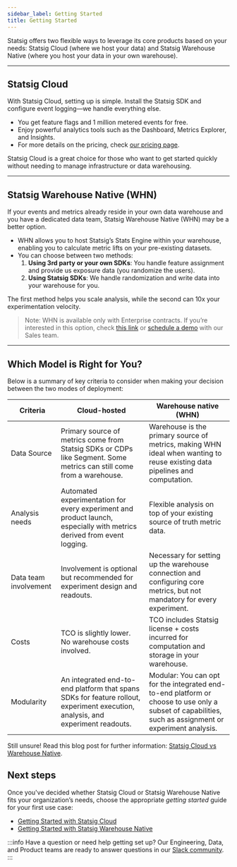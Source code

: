 ```yaml
---
sidebar_label: Getting Started
title: Getting Started
---
```


Statsig offers two flexible ways to leverage its core products based on your needs: Statsig Cloud (where we host your data) and Statsig Warehouse Native (where you host your data in your own warehouse).

---

## Statsig Cloud

With Statsig Cloud, setting up is simple. Install the Statsig SDK and configure event logging—we handle everything else.

- You get feature flags and 1 million metered events for free.
- Enjoy powerful analytics tools such as the Dashboard, Metrics Explorer, and Insights.
- For more details on the pricing, check [our pricing page](https://www.statsig.com/pricing).

Statsig Cloud is a great choice for those who want to get started quickly without needing to manage infrastructure or data warehousing.

---

## Statsig Warehouse Native (WHN)

If your events and metrics already reside in your own data warehouse and you have a dedicated data team, Statsig Warehouse Native (WHN) may be a better option.

- WHN allows you to host Statsig’s Stats Engine within your warehouse, enabling you to calculate metric lifts on your pre-existing datasets.
- You can choose between two methods:
    1. **Using 3rd party or your own SDKs**: You handle feature assignment and provide us exposure data (you randomize the users).
    2. **Using Statsig SDKs**: We handle randomization and write data into your warehouse for you.

The first method helps you scale analysis, while the second can 10x your experimentation velocity.

> Note: WHN is available only with Enterprise contracts. If you’re interested in this option, check [this link](/statsig-warehouse-native/introduction) or [schedule a demo](https://www.statsig.com/contact/demo) with our Sales team.
> 

---

## Which Model is Right for You?

Below is a summary of key criteria to consider when making your decision between the two modes of deployment:

| Criteria | Cloud-hosted | Warehouse native (WHN) |
| --- | --- | --- |
| Data Source | Primary source of metrics come from Statsig SDKs or CDPs like Segment. Some metrics can still come from a warehouse. | Warehouse is the primary source of metrics, making WHN ideal when wanting to reuse existing data pipelines and computation. |
| Analysis needs | Automated experimentation for every experiment and product launch, especially with metrics derived from event logging. | Flexible analysis on top of your existing source of truth metric data. |
| Data team involvement | Involvement is optional but recommended for experiment design and readouts. | Necessary for setting up the warehouse connection and configuring core metrics, but not mandatory for every experiment. |
| Costs | TCO is slightly lower. No warehouse costs involved. | TCO includes Statsig license + costs incurred for computation and storage in your warehouse. |
| Modularity | An integrated end-to-end platform that spans SDKs for feature rollout, experiment execution, analysis, and experiment readouts. | Modular: You can opt for the integrated end-to-end platform or choose to use only a subset of capabilities, such as assignment or experiment analysis. |

Still unsure! Read this blog post for further information: [Statsig Cloud vs Warehouse Native](https://www.statsig.com/blog/deciding-cloud-hosted-versus-warehouse-native-experimentation-platforms).

## Next steps
Once you've decided whether Statsig Cloud or Statsig Warehouse Native fits your organization’s needs, choose the appropriate *getting started* guide for your first use case:

- [Getting Started with Statsig Cloud](/sdks/getting-started)
- [Getting Started with Statsig Warehouse Native](/statsig-warehouse-native/guides/quick-start)

:::info
Have a question or need help getting set up? Our Engineering, Data, and Product teams are ready to answer questions in our [Slack community](https://www.statsig.com/slack).
:::
